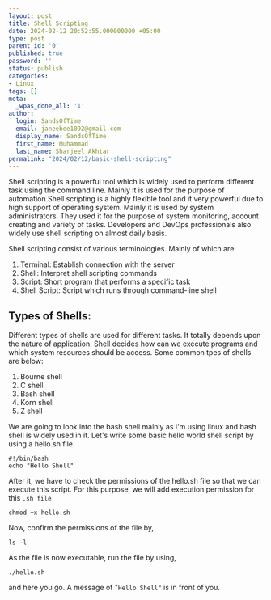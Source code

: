 ```yaml
---
layout: post
title: Shell Scripting
date: 2024-02-12 20:52:55.000000000 +05:00
type: post
parent_id: '0'
published: true
password: ''
status: publish
categories:
- Linux
tags: []
meta:
  _wpas_done_all: '1'
author:
  login: SandsOfTime
  email: janeebee1092@gmail.com
  display_name: SandsOfTime
  first_name: Muhammad
  last_name: Sharjeel Akhtar
permalink: "2024/02/12/basic-shell-scripting"
---
```

Shell scripting is a powerful tool which is widely used to perform different task using the command line. Mainly it is used for the purpose of automation.Shell scripting is a highly flexible tool and it very powerful due to high support of operating system. Mainly it is used by system administrators. They used it for the purpose of system monitoring, account creating and variety of tasks. Developers and DevOps professionals also widely use shell scripting on almost daily basis.

Shell scripting consist of various terminologies. Mainly of which are:

1. Terminal: Establish connection with the server
2. Shell: Interpret shell scripting commands
3. Script: Short program that performs a specific task
4. Shell Script: Script which runs through command-line shell

## Types of Shells:

Different types of shells are used for different tasks. It totally depends upon the nature of application. Shell decides how can we execute programs and which system resources should be access. Some common tpes of shells are below:

1. Bourne shell
2. C shell
3. Bash shell
4. Korn shell
5. Z shell

We are going to look into the bash shell mainly as i'm using linux and bash shell is widely used in it. Let's write some basic hello world shell script by using a hello.sh file.

```
#!/bin/bash
echo "Hello Shell"
```

After it, we have to check the permissions of the hello.sh file so that we can execute this script. For this purpose, we will add execution permission for this `.sh file`

```
chmod +x hello.sh
```

Now, confirm the permissions of the file by,

```
ls -l
```

As the file is now executable, run the file by using,

```
./hello.sh
```

and here you go. A message of "`Hello Shell"` is in front of you.

